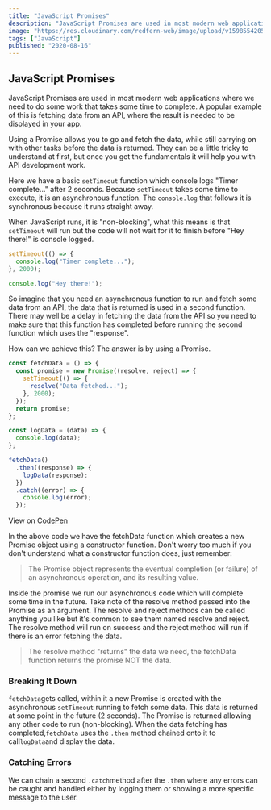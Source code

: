 ```yaml
---
title: "JavaScript Promises"
description: "JavaScript Promises are used in most modern web applications where we need to do some work that takes some time to complete. A popular example of this is fetching data from an API, where the result is needed to be displayed in your app."
image: "https://res.cloudinary.com/redfern-web/image/upload/v1598554205/redfern-dev/png/JavaScriptPromises.png"
tags: ["JavaScript"]
published: "2020-08-16"
---
```


## JavaScript Promises

JavaScript Promises are used in most modern web applications where we need to do some work that takes some time to complete. A popular example of this is fetching data from an API, where the result is needed to be displayed in your app.

Using a Promise allows you to go and fetch the data, while still carrying on with other tasks before the data is returned. They can be a little tricky to understand at first, but once you get the fundamentals it will help you with API development work.

Here we have a basic `setTimeout` function which console logs "Timer complete..." after 2 seconds. Because `setTimeout` takes some time to execute, it is an asynchronous function. The `console.log` that follows it is synchronous because it runs straight away.

When JavaScript runs, it is "non-blocking", what this means is that `setTimeout` will run but the code will not wait for it to finish before "Hey there!" is console logged.

```js
setTimeout(() => {
  console.log("Timer complete...");
}, 2000);

console.log("Hey there!");
```

So imagine that you need an asynchronous function to run and fetch some data from an API, the data that is returned is used in a second function. There may well be a delay in fetching the data from the API so you need to make sure that this function has completed before running the second function which uses the "response".

How can we achieve this? The answer is by using a Promise.

```js
const fetchData = () => {
  const promise = new Promise((resolve, reject) => {
    setTimeout(() => {
      resolve("Data fetched...");
    }, 2000);
  });
  return promise;
};

const logData = (data) => {
  console.log(data);
};

fetchData()
  .then((response) => {
    logData(response);
  })
  .catch((error) => {
    console.log(error);
  });
```

View on [CodePen](https://codepen.io/garethredfern/pen/qBZONRM)

In the above code we have the fetchData function which creates a new Promise object using a constructor function. Don't worry too much if you don't understand what a constructor function does, just remember:

> The Promise object represents the eventual completion (or failure) of an asynchronous operation, and its resulting value.

Inside the promise we run our asynchronous code which will complete some time in the future. Take note of the resolve method passed into the Promise as an argument. The resolve and reject methods can be called anything you like but it's common to see them named resolve and reject. The resolve method will run on success and the reject method will run if there is an error fetching the data.

> The resolve method "returns" the data we need, the fetchData function returns the promise NOT the data.

### Breaking It Down

`fetchData`gets called, within it a new Promise is created with the asynchronous `setTimeout` running to fetch some data. This data is returned at some point in the future (2 seconds). The Promise is returned allowing any other code to run (non-blocking). When the data fetching has completed,`fetchData` uses the `.then` method chained onto it to call`logData`and display the data.

### Catching Errors

We can chain a second `.catch`method after the `.then` where any errors can be caught and handled either by logging them or showing a more specific message to the user.
